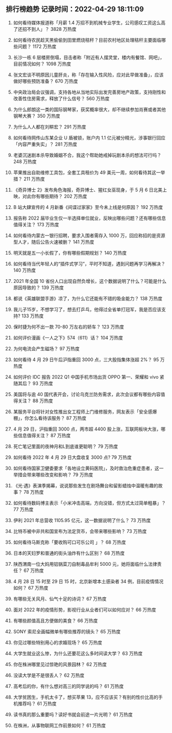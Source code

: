 
## 排行榜趋势 记录时间：2022-04-29 18:11:09
  
  1. 如何看待媒体报道称「月薪 1.4 万招不到机械专业学生，公司感叹工资这么高了还招不到人」？ 3828 万热度
    
  2. 如何看待农民趁天黑偷偷到田里燃烧秸秆？目前农村地区处理秸秆主要面临哪些问题？ 1172 万热度
    
  3. 长沙一栋 6 层楼房倒塌，目击者称「附近有人摆灵堂，楼内有餐馆、网吧」，目前情况如何？ 1098 万热度
    
  4. 张文宏谈不明原因儿童肝炎，称「存在输入性风险，应对此早做准备」，应该做好哪些预防准备？ 670 万热度
    
  5. 中央政治局会议强调，支持各地从当地实际出发完善房地产政策，支持刚性和改善性住房需求，释放了什么信号？ 560 万热度
    
  6. 为什么郎朗这一类的国际钢琴家，获奖概率很大，却不继续参加肖赛或者其他钢琴大赛？ 350 万热度
    
  7. 为什么人人都在刘畊宏？ 291 万热度
    
  8. 如何看待网传山东某企业 U 盾被锁，账户内 1.1 亿元被分精光，涉事银行回应「内容严重失实」？ 281 万热度
    
  9. 老婆沉迷剧本杀导致婚姻不合，我这个帮助她戒掉玩剧本杀的想法可行吗？ 248 万热度
    
  10. 苹果推出自助维修工具包，全套工具租价为 49 美元一周，如何看待其这一举措？ 211 万热度
    
  11. 《奇异博士 2》发布角色海报，奇异博士、猩红女巫现身，于 5 月 6 日北美上映，对此你有哪些期待？ 202 万热度
    
  12. B 站大肆宣传的 4 月新番《间谍过家家》至今未上线是何原因？ 192 万热度
    
  13. 报告称 2022 届毕业生仅一半选择单位就业，反映出哪些问题？还有哪些信息值得关注？ 173 万热度
    
  14. 如何看待内蒙古一银行招聘，要求入围者需存入 1000 万，回应称招的是资源型人才，随后公告火速被删？ 141 万热度
    
  15. 明天就是五一小长假了，你有哪些假期规划？ 140 万热度
    
  16. 如何看待当代年轻人的“插件式学习”，平时不知道，遇到问题再学习再解决？ 140 万热度
    
  17. 2021 年全国 10 省份人口出现自然负增长，这个数据说明了什么？可能是什么原因导致的？ 139 万热度
    
  18. 都说《英雄联盟手游》凉了，为什么它还能有不错的吸金能力？ 138 万热度
    
  19. 我儿子15岁，不想学习了，想去打乒乓，他得过全省单打冠军，我是否应该支持? 133 万热度
    
  20. 保时捷为何不出一款 70-80 万左右的轿车？ 123 万热度
    
  21. 如何评价漫画《一人之下》574（611）话？ 104 万热度
    
  22. 为何电流会产生磁场？ 97 万热度
    
  23. 如何看待 4 月 29 日午后沪指重回 3000 点，三大股指集体涨超 2%？ 95 万热度
    
  24. 如何评价 IDC 报告 2022 Q1 中国手机市场出货 OPPO 第一、荣耀和 vivo 紧随其后？ 93 万热度
    
  25. 美国将与逾 40 国代表开会，讨论乌克兰防务需求，此次会议都有哪些内容值得关注？ 88 万热度
    
  26. 某服务平台将针对女性推出女工程师上门维修服务，网友表示「安全感爆棚」，你怎么看待该服务？ 87 万热度
    
  27. 4 月 29 日，沪指重回 3000 点，两市超 4400 股上涨，互联网板块大涨，哪些信息值得关注？ 87 万热度
    
  28. 死亡笔记里面的夜神月和L到底谁更聪明？ 79 万热度
    
  29. 如何看待 2022 年 4 月 29 日大盘收复 3000 点? 79 万热度
    
  30. 如何看待国家卫健委要求「各地设立黄码医院」，及时救治危重症患者，这一举措会带来哪些改变和影响？ 79 万热度
    
  31. 《光·遇》表演季揭幕，说说那些发生在剧场舞台和留影蜡烛中温暖有趣的故事？ 78 万热度
    
  32. 如何看待数码博主表示「小米冲击高端，方向没错，但方式太过简单粗暴」？ 77 万热度
    
  33. 伊利 2021 年总营收 1105.95 亿元，这一数据说明了什么？ 73 万热度
    
  34. 比特币被中非共和国宣布为法定货币，会带来哪些影响？ 73 万热度
    
  35. 如何看待马斯克称「要收购可口可乐公司 」？ 68 万热度
    
  36. 日本的天妇罗和普通的街头油炸有什么区别？ 68 万热度
    
  37. 陕西渭南一位大妈用铝锅菜刀自制毒品牟利 5000 元，她将面临什么法律责任？ 67 万热度
    
  38. 4 月 28 日 15 时至 29 日 15 时，北京新增本土感染者 34 例，目前疫情情况如何？ 67 万热度
    
  39. 有哪些无关风月、仙气十足的诗词？ 67 万热度
    
  40. 面对 2022 年的疫情形势，影视行业从业者们可以如何应对？ 66 万热度
    
  41. 有哪些颜值高且方便做的美食？ 66 万热度
    
  42. SONY 索尼全画幅微单有哪些推荐的镜头？ 65 万热度
    
  43. 你见过哪些特别用心的求婚现场？ 65 万热度
    
  44. 大学生就业这么惨，为什么还要花这么多时间读大学？ 63 万热度
    
  45. 你在株洲哪里见过惊艳的风景园林？ 62 万热度
    
  46. 没读大学是不是很丢人？ 62 万热度
    
  47. 高考后的你，有什么想对高三的同学说的吗？ 61 万热度
    
  48. 大学贫困生，手机太卡了，想买苹果 13，应不应该买？有别的性价比高的手机推荐吗？ 61 万热度
    
  49. 读书真的那么重要吗？读好书就会前途一片光明？ 61 万热度
    
  50. 在株洲，从事物联网工作前景如何？ 61 万热度
    